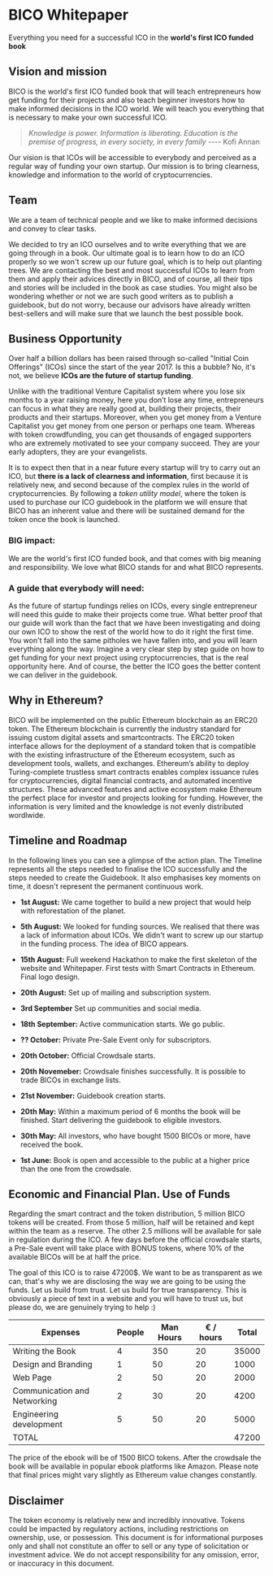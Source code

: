 # BICO Whitepaper

Everything you need for a successful ICO in the **world's first ICO funded book**



## Vision and mission

BICO is the world's first ICO funded book that will teach entrepreneurs how get funding for their projects and also teach beginner investors how to make informed decisions in the ICO world. We will teach you everything that is necessary to make your own successful ICO.

> *Knowledge is power. Information is liberating. Education is the premise of progress, in every society, in every family* ---- Kofi Annan

Our vision is that ICOs will be accessible to everybody and perceived as a regular way of funding your own startup. Our mission is to bring clearness, knowledge and information to the world of cryptocurrencies.


## Team

We are a team of technical people and we like to make informed decisions and convey to clear tasks.

We decided to try an ICO ourselves and to write everything that we are going through in a book. Our ultimate goal is to learn how to do an ICO properly so we won't screw up our future goal, which is to help out planting trees. We are contacting the best and most successful ICOs to learn from them and apply their advices directly in BICO, and of course, all their tips and stories will be included in the book as case studies. You might also be wondering whether or not we are such good writers as to publish a guidebook, but do not worry, because our advisors have already written best-sellers and will make sure that we launch the best possible book.

## Business Opportunity

Over half a billion dollars has been raised through so-called "Initial Coin Offerings" (ICOs) since the start of the year 2017. Is this a bubble? No, it's not, we believe **ICOs are the future of startup funding**.

Unlike with the traditional Venture Capitalist system where you lose six months to a year raising money, here you don’t lose any time, entrepreneurs can focus in what they are really good at, building their projects, their products and their startups. Moreover, when you get money from a Venture Capitalist you get money from one person or perhaps one team.  Whereas with token crowdfunding, you can get thousands of engaged supporters who are extremely motivated to see your company succeed. They are your early adopters, they are your evangelists.

It is to expect then that in a near future every startup will try to carry out an ICO, but **there is a lack of clearness and information**, first because it is relatively new, and second because of the complex rules in the world of cryptocurrencies.  By following a *token utility model*, where the token is used to purchase our ICO guidebook in the platform we will ensure that BICO has an inherent value and there will be sustained demand for the token once the book is launched.

### BIG impact:
We are the world's first ICO funded book, and that comes with big meaning and responsibility. We love what BICO stands for and what BICO represents.

### A guide that everybody will need:
As the future of startup fundings relies on ICOs, every single entrepreneur will need this guide to make their projects come true. What better proof that our guide will work than the fact that we have been investigating and doing our own ICO to show the rest of the world how to do it right the first time. You won't fall into the same pitholes we have fallen into, and you will learn everything along the way. Imagine a very clear step by step guide on how to get funding for your next project using cryptocurrencies, that is the real opportunity here. And of course, the better the ICO goes the better content we can deliver in the guidebook.




## Why in Ethereum?

BICO will be implemented on the public Ethereum blockchain as an ERC20 token. The Ethereum blockchain is currently the industry standard for issuing custom digital assets and smartcontracts. The ERC20 token interface allows for the deployment of a standard token that is compatible with the existing infrastructure of the Ethereum ecosystem, such as development tools, wallets, and exchanges. Ethereum’s ability to deploy Turing-complete trustless smart contracts enables complex issuance rules for cryptocurrencies, digital financial contracts, and automated incentive structures. These advanced features and active ecosystem make Ethereum the perfect place for investor and projects looking for funding. However, the information is very limited and the knowledge is not evenly distributed wordlwide.

## Timeline and Roadmap
In the following lines you can see a glimpse of the action plan. The Timeline represents all the steps needed to finalise the ICO successfully and the steps needed to create the Guidebook. It also emphasises key moments on time, it doesn't represent the permanent continuous work.

- **1st August:**  We came together to build a new project that would help with reforestation of the planet.


- **5th August:**  We looked for funding sources. We realised that there was a lack of information about ICOs. We didn't want to screw up our startup in the funding process. The idea of BICO appears.


- **15th August:** Full weekend Hackathon to make the first skeleton of the website and Whitepaper. First tests with Smart Contracts in Ethereum. Final logo design.


- **20th August:** Set up of mailing and subscription system.


- **3rd September** Set up communities and social media.


- **18th September:** Active communication starts. We go public.


- **?? October:** Private Pre-Sale Event only for subscriptors.


- **20th October:** Official Crowdsale starts.


- **20th Novemeber:** Crowdsale finishes successfully. It is possible to trade BICOs in exchange lists.


- **21st November:** Guidebook creation starts.


- **20th May:** Within a maximum period of 6 months the book will be finished. Start delivering the guidebook to eligible investors.


- **30th May:** All investors, who have bought 1500 BICOs or more, have received the book.


- **1st June:** Book is open and accessible to the public at a higher price than the one from the crowdsale.



## Economic and Financial Plan. Use of Funds


Regarding the smart contract and the token distribution, 5 million BICO tokens will be created. From those 5 million, half will be retained and kept within the team as a reserve. The other 2.5 millions will be available for sale in regulation during the ICO. A few days before the official crowdsale starts, a Pre-Sale event will take place with BONUS tokens, where 10% of the available BICOs will be at half the price.

The goal of this ICO is to raise 47200$. We want to be as transparent as we can, that's why we are disclosing the way we are going to be using the funds. Let us build from trust. Let us build for true transparency. This is obviously a piece of text in a website and you will have to trust us, but please do, we are genuinely trying to help :)

| Expenses             		| People | Man Hours | € / hours | Total |
|-------------------------|--------|-----------|-----------|-------|
| Writing the Book     		| 4      | 350       | 20        | 35000 |
| Design and Branding  		| 1      | 50        | 20        | 1000  |
| Web Page             		| 2      | 50        | 20        | 2000  |
| Communication and Networking    		| 2      | 30        | 20        | 4200  |
| Engineering development | 5      | 50        | 20        | 5000  |
| TOTAL             		  |        |           |           | 47200 |


The price of the ebook will be of 1500 BICO tokens. After the crowdsale the book will be available in popular ebook platforms like Amazon. Please note that final prices might vary slightly as Ethereum value changes constantly.

## Disclaimer

The token economy is relatively new and incredibly innovative. Tokens could be impacted by regulatory actions, including restrictions on ownership, use, or possession. This document is for informational purposes only and shall not constitute an offer to sell or any type of solicitation or investment advice. We do not accept responsibility for any omission, error, or inaccuracy in this document.
